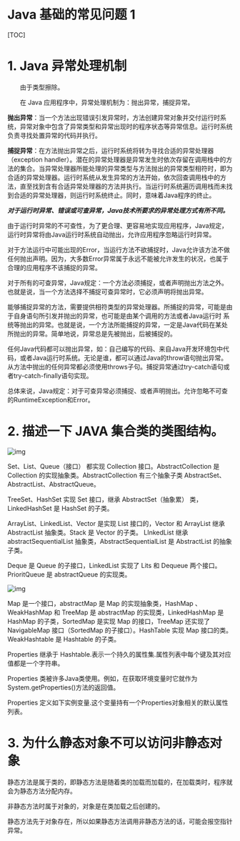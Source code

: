 # Java 基础的常见问题 1

[TOC]

# 1. Java 异常处理机制

　　由于类型擦除。

　　在 Java 应用程序中，异常处理机制为：抛出异常，捕捉异常。     

**抛出异常**：当一个方法出现错误引发异常时，方法创建异常对象并交付运行时系统，异常对象中包含了异常类型和异常出现时的程序状态等异常信息。运行时系统负责寻找处置异常的代码并执行。     

**捕捉异常**：在方法抛出异常之后，运行时系统将转为寻找合适的异常处理器（exception handler）。潜在的异常处理器是异常发生时依次存留在调用栈中的方法的集合。当异常处理器所能处理的异常类型与方法抛出的异常类型相符时，即为合适的异常处理器。运行时系统从发生异常的方法开始，依次回查调用栈中的方法，直至找到含有合适异常处理器的方法并执行。当运行时系统遍历调用栈而未找到合适的异常处理器，则运行时系统终止。同时，意味着Java程序的终止。     

***对于运行时异常、错误或可查异常，Java技术所要求的异常处理方式有所不同。***     

由于运行时异常的不可查性，为了更合理、更容易地实现应用程序，Java规定，运行时异常将由Java运行时系统自动抛出，允许应用程序忽略运行时异常。     

对于方法运行中可能出现的Error，当运行方法不欲捕捉时，Java允许该方法不做任何抛出声明。因为，大多数Error异常属于永远不能被允许发生的状况，也属于合理的应用程序不该捕捉的异常。     

对于所有的可查异常，Java规定：一个方法必须捕捉，或者声明抛出方法之外。也就是说，当一个方法选择不捕捉可查异常时，它必须声明将抛出异常。     

能够捕捉异常的方法，需要提供相符类型的异常处理器。所捕捉的异常，可能是由于自身语句所引发并抛出的异常，也可能是由某个调用的方法或者Java运行时 系统等抛出的异常。也就是说，一个方法所能捕捉的异常，一定是Java代码在某处所抛出的异常。简单地说，异常总是先被抛出，后被捕捉的。      

任何Java代码都可以抛出异常，如：自己编写的代码、来自Java开发环境包中代码，或者Java运行时系统。无论是谁，都可以通过Java的throw语句抛出异常。从方法中抛出的任何异常都必须使用throws子句。捕捉异常通过try-catch语句或者try-catch-finally语句实现。      

总体来说，Java规定：对于可查异常必须捕捉、或者声明抛出。允许忽略不可查的RuntimeException和Error。 

# 2. 描述一下 JAVA 集合类的类图结构。

![img](https://img-blog.csdn.net/20131126154335359?watermark/2/text/aHR0cDovL2Jsb2cuY3Nkbi5uZXQvdmtpbmdfd2FuZw==/font/5a6L5L2T/fontsize/400/fill/I0JBQkFCMA==/dissolve/70/gravity/SouthEast)

Set、List、Queue（接口） 都实现 Collection 接口。AbstractCollection 是 Collection 的实现抽象类。AbstractCollection 有三个抽象子类 AbstractSet、AbstractList、AbstractQueue。

TreeSet、HashSet 实现 Set 接口，继承 AbstractSet（抽象累） 类，LinkedHashSet 是 HashSet 的子类。

ArrayList、LinkedList、Vector 是实现 List 接口的，Vector 和 ArrayList 继承 AbstractList 抽象类。Stack 是 Vector 的子类。 LInkedList 继承 abstractSequentialList 抽象类，AbstractSequentialList 是 AbstractList 的抽象子类。

Deque 是 Queue 的子接口，LinkedList 实现了 Lits 和 Dequeue 两个接口。PrioritQueue 是 abstractQueue 的实现类。

![img](https://img-blog.csdn.net/20131126154350953?watermark/2/text/aHR0cDovL2Jsb2cuY3Nkbi5uZXQvdmtpbmdfd2FuZw==/font/5a6L5L2T/fontsize/400/fill/I0JBQkFCMA==/dissolve/70/gravity/SouthEast)

Map 是一个接口，abstractMap 是 Map 的实现抽象类，HashMap 、 WeakHashMap 和 TreeMap 是 abstractMap 的实现类，LinkedHashMap 是 HashMap 的子类，SortedMap 是实现 Map 的接口，TreeMap 还实现了 NavigableMap 接口（SortedMap 的子接口）。HashTable 实现 Map 接口的类。WeakHashtable 是 Hashtable 的子类。

Properties 继承于 Hashtable.表示一个持久的属性集.属性列表中每个键及其对应值都是一个字符串。

Properties 类被许多Java类使用。例如，在获取环境变量时它就作为System.getProperties()方法的返回值。

Properties 定义如下实例变量.这个变量持有一个Properties对象相关的默认属性列表。

# 3. 为什么静态对象不可以访问非静态对象

静态方法是属于类的，即静态方法是随着类的加载而加载的，在加载类时，程序就会为静态方法分配内存。

非静态方法时属于对象的，对象是在类加载之后创建的。

静态方法先于对象存在，所以如果静态方法调用非静态方法的话，可能会报空指针异常。
